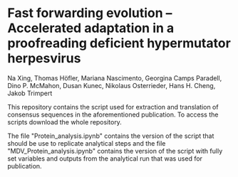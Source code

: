 # Fast forwarding evolution – Accelerated adaptation in a proofreading deficient hypermutator herpesvirus

Na Xing, Thomas Höfler, Mariana Nascimento, Georgina Camps Paradell, Dino P. McMahon, Dusan Kunec, Nikolaus Osterrieder, Hans H. Cheng, Jakob Trimpert

This repository contains the script used for extraction and translation of consensus sequences in the aforementioned publication. To access the scripts download the whole repository. 

The file "Protein_analysis.ipynb" contains the version of the script that should be use to replicate analytical steps and the file "MDV_Protein_analysis.ipynb" contains the version of the script with fully set variables and outputs from the analytical run that was used for publication.
